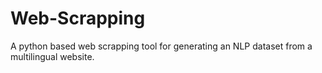 # Web-Scrapping
A python based web scrapping tool for generating an NLP dataset from a multilingual website.
